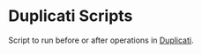 # Duplicati Scripts

Script to run before or after operations in [Duplicati](https://github.com/duplicati/duplicati).

